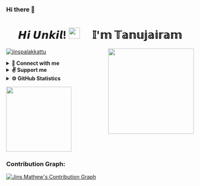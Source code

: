 ### Hi there 👋

<!--
**Tanujairam123/Tanujairam123** is a ✨ _special_ ✨ repository because its `README.md` (this file) appears on your GitHub profile.

Here are some ideas to get you started:

- 🔭 I’m currently working on Telegram
- 🌱 I’m currently learning Coading
- 👯 I’m looking to collaborate on Telegram bot
- 🤔 I’m looking for help with Leech bot
- 💬 Ask me about bots
- 📫 How to reach me: Telegram
- 😄 Pronouns: Friend in need is a friend indeed
- ⚡ Fun fact: You have to kiss lot of frogs to meet a princess
--> <h1 align="center">𝙃𝙞 𝙐𝙣𝙠𝙞𝙡! <img src="https://raw.githubusercontent.com/MartinHeinz/MartinHeinz/master/wave.gif"  width="30px"> &nbsp; &nbsp; 𝕀'𝕞 𝕋𝕒𝕟𝕦𝕛𝕒𝕚𝕣𝕒𝕞</h1> <img align='right' src="https://media.giphy.com/media/T4tPJEgs2FEFq/giphy.gif?cid=ecf05e47qhbjlap43ddrrabq9fr2p627llne685nvyrb7drn&rid=giphy.gif&ct=s" width="230">
<p align="left"> <a href="https://github.com/jinspalakkattu"><img src="https://komarev.com/ghpvc/?username=jinspalakkattu&label=Profile%20views&color=0e75b6&style=flat" alt="jinspalakkattu" /></a> </p>

<details>
  <summary><b>🧍&nbsp;Connect with me</b></summary>
  <br/>
<p align="left">
    <a href="https://t.me/lnc3f3r">
        <img height="35px" src="https://img.icons8.com/fluent/48/000000/telegram-app.png" />
    </a>    
    <a href="mailto:info@jmjsoft.net">
        <img height="35px" src="https://img.icons8.com/color/48/000000/gmail-new.png" />
    </a>
    <a href="https://github.com/jinspalakkattu">
        <img height="35px" src="https://img.icons8.com/ios-filled/50/000000/github.png" />
    </a>
</p>
</details>

<details>
  <summary><b>✌&nbsp;Support me</b></summary>
  <br/>
    <a href="https://paypal.me/jinspalakkattu?locale.x=en_US">
        <img height="40px" src="https://upload.wikimedia.org/wikipedia/commons/b/b5/PayPal.svg" />
    </a>
</details>

<details>
  <summary><b>⚙&nbsp;GitHub Statistics</b></summary>
  <br/>
  <a href="https://github.com/jinspalakkattu">
    <p align="left">
        <img height="150px" src="https://github-readme-streak-stats.herokuapp.com/?user=jinspalakkattu&theme=ayu-mirage&hide_border=true" />
    </p>
   </a>
</details>

  <a href="https://github.com/jinspalakkattu">
    <p align="left">
        <img height="175px" src="https://github-readme-stats.vercel.app/api?username=jinspalakkattu&count_private=False&show_icons=true&title_color=30F229&icon_color=F2F407&text_color=F9F9F9&bg_color=1F222E&hide_border=true" /> 
    </p>
  </a> 


### Contribution Graph:

[![Jins Mathew's Contribution Graph](https://activity-graph.herokuapp.com/graph?username=jinspalakkattu&bg_color=1F222E&color=F8D866&line=F85D7F&point=FFFFFF&hide_border=true)](https://github.com/jinspalakkattu)


